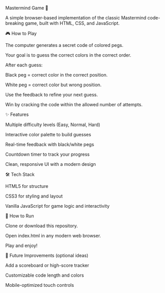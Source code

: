 Mastermind Game 🎯

A simple browser-based implementation of the classic Mastermind code-breaking game, built with HTML, CSS, and JavaScript.

🎮 How to Play

The computer generates a secret code of colored pegs.

Your goal is to guess the correct colors in the correct order.

After each guess:

Black peg = correct color in the correct position.

White peg = correct color but wrong position.

Use the feedback to refine your next guess.

Win by cracking the code within the allowed number of attempts.


✨ Features

Multiple difficulty levels (Easy, Normal, Hard)

Interactive color palette to build guesses

Real-time feedback with black/white pegs

Countdown timer to track your progress

Clean, responsive UI with a modern design


🛠️ Tech Stack

HTML5 for structure

CSS3 for styling and layout

Vanilla JavaScript for game logic and interactivity


🚀 How to Run

Clone or download this repository.

Open index.html in any modern web browser.

Play and enjoy!


📌 Future Improvements (optional ideas)

Add a scoreboard or high-score tracker

Customizable code length and colors

Mobile-optimized touch controls